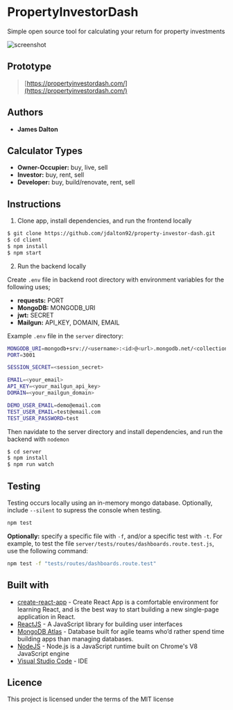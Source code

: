 # **PropertyInvestorDash**

Simple open source tool for calculating your return for property investments

![screenshot](https://i.imgur.com/nJQBojs.png)

## Prototype

> [https://propertyinvestordash.com/](https://propertyinvestordash.com/)

## Authors

- **James Dalton**

## Calculator Types

- **Owner-Occupier:** buy, live, sell
- **Investor:** buy, rent, sell
- **Developer:** buy, build/renovate, rent, sell

## Instructions

1. Clone app, install dependencies, and run the frontend locally

```sh
$ git clone https://github.com/jdalton92/property-investor-dash.git
$ cd client
$ npm install
$ npm start
```

2. Run the backend locally

Create `.env` file in backend root directory with environment variables for the following uses;

- **requests:** PORT
- **MongoDB:** MONGODB_URI
- **jwt:** SECRET
- **Mailgun:** API_KEY, DOMAIN, EMAIL

Example `.env` file in the `server` directory:

```sh
MONGODB_URI=mongodb+srv://<username>:<id>@<url>.mongodb.net/<collection-name>
PORT=3001

SESSION_SECRET=<session_secret>

EMAIL=<your_email>
API_KEY=<your_mailgun_api_key>
DOMAIN=<your_mailgun_domain>

DEMO_USER_EMAIL=demo@email.com
TEST_USER_EMAIL=test@email.com
TEST_USER_PASSWORD=test
```

Then navidate to the server directory and install dependencies, and run the backend with `nodemon`

```sh
$ cd server
$ npm install
$ npm run watch
```

## Testing

Testing occurs locally using an in-memory mongo database. Optionally, include `--silent` to supress the console when testing.

```sh
npm test
```

**Optionally:** specify a specific file with `-f`, and/or a specific test with `-t`. For example, to test the file `server/tests/routes/dashboards.route.test.js`, use the following command:

```sh
npm test -f "tests/routes/dashboards.route.test"
```

## Built with

- [create-react-app](https://github.com/facebook/create-react-app) - Create React App is a comfortable environment for learning React, and is the best way to start building a new single-page application in React.
- [ReactJS](https://reactjs.org/) - A JavaScript library for building user interfaces
- [MongoDB Atlas](https://www.mongodb.com/cloud/atlas) - Database built for agile teams who’d rather spend time building apps than managing databases.
- [NodeJS](https://nodejs.org/en/) - Node.js is a JavaScript runtime built on Chrome's V8 JavaScript engine
- [Visual Studio Code](https://code.visualstudio.com/) - IDE

## Licence

This project is licensed under the terms of the MIT license
